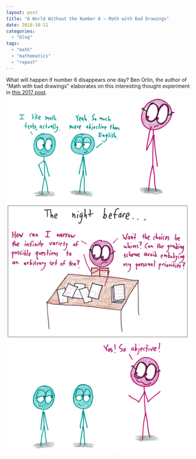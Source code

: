 ```yaml
---
layout: post
title: "A World Without the Number 6 — Math with Bad Drawings"
date: 2018-10-11
categories: 
  - "blog"
tags: 
  - "math"
  - "mathematics"
  - "repost"
---
```


What will happen if number 6 disappears one day? Ben Orlin, the author of "Math with bad drawings" elaborates on this interesting thought experiment in [this 2017 post](http://mathwithbaddrawings.com/2017/10/30/a-world-without-the-number-6/). [![](/assets/images/2018/10/2017-10-23-objective-tests.jpg?quality=80&strip=info&w=1600)](http://mathwithbaddrawings.com/2017/10/30/a-world-without-the-number-6/)
